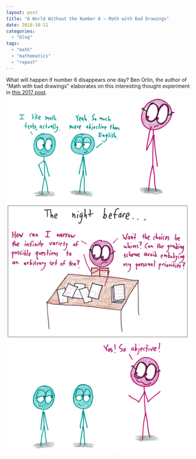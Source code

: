 ```yaml
---
layout: post
title: "A World Without the Number 6 — Math with Bad Drawings"
date: 2018-10-11
categories: 
  - "blog"
tags: 
  - "math"
  - "mathematics"
  - "repost"
---
```


What will happen if number 6 disappears one day? Ben Orlin, the author of "Math with bad drawings" elaborates on this interesting thought experiment in [this 2017 post](http://mathwithbaddrawings.com/2017/10/30/a-world-without-the-number-6/). [![](/assets/images/2018/10/2017-10-23-objective-tests.jpg?quality=80&strip=info&w=1600)](http://mathwithbaddrawings.com/2017/10/30/a-world-without-the-number-6/)
